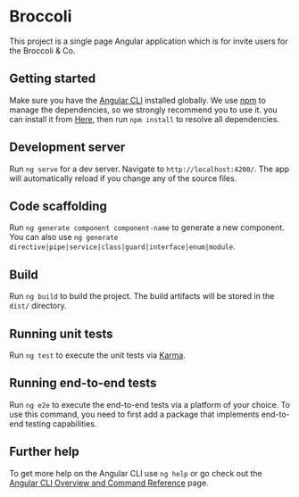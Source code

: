 # Broccoli

This project is a single page Angular application which is for invite users for the Broccoli & Co.

## Getting started

Make sure you have the [Angular CLI](https://angular.io/cli) installed globally. We use [npm](https://docs.npmjs.com) to manage the dependencies, so we strongly recommend you to use it. you can install it from [Here](https://docs.npmjs.com/cli/v6/commands/npm-install), then run `npm install` to resolve all dependencies.

## Development server

Run `ng serve` for a dev server. Navigate to `http://localhost:4200/`. The app will automatically reload if you change any of the source files.

## Code scaffolding

Run `ng generate component component-name` to generate a new component. You can also use `ng generate directive|pipe|service|class|guard|interface|enum|module`.

## Build

Run `ng build` to build the project. The build artifacts will be stored in the `dist/` directory.

## Running unit tests

Run `ng test` to execute the unit tests via [Karma](https://karma-runner.github.io).

## Running end-to-end tests

Run `ng e2e` to execute the end-to-end tests via a platform of your choice. To use this command, you need to first add a package that implements end-to-end testing capabilities.

## Further help

To get more help on the Angular CLI use `ng help` or go check out the [Angular CLI Overview and Command Reference](https://angular.io/cli) page.
